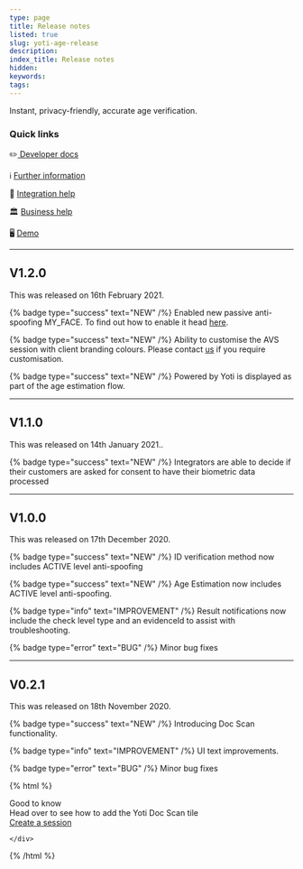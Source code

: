 ```yaml
---
type: page
title: Release notes
listed: true
slug: yoti-age-release
description: 
index_title: Release notes
hidden: 
keywords: 
tags: 
---
```


Instant, privacy-friendly, accurate age verification.

### Quick links

✏️[ Developer docs](https://developers.yoti.com/yoti-age/getting-started-age)

ℹ️ [Further information](https://business.yoti.com/age-verification/)

📧 [Integration help](https://app.developerhub.io/sdksupport@yoti.com)

🏛 [Business help](https://www.yoti.com/contact-us/)

🖥 [Demo](https://yoti.world/glamour)

---

## V1.2.0

This was released on 16th February 2021.

{% badge type="success" text="NEW" /%} Enabled new passive anti-spoofing MY_FACE. To find out how to enable it head [here](https://developers.yoti.com/yoti-age/integration-guide#create-a-session).

{% badge type="success" text="NEW" /%} Ability to customise the AVS session with client branding colours. Please contact [us](mailto:sdksupport@yoti.com) if you require customisation.

{% badge type="success" text="NEW" /%} Powered by Yoti is displayed as part of the age estimation flow.

---

## V1.1.0

This was released on 14th January 2021..

{% badge type="success" text="NEW" /%} Integrators are able to decide if their customers are asked for consent to have their biometric data  processed

---

## V1.0.0

This was released on 17th December 2020.

{% badge type="success" text="NEW" /%} ID verification method now includes ACTIVE level anti-spoofing 

{% badge type="success" text="NEW" /%} Age Estimation now includes ACTIVE level anti-spoofing.

{% badge type="info" text="IMPROVEMENT" /%} Result notifications now include the check level type and an evidenceId to assist with troubleshooting.

{% badge type="error" text="BUG" /%} Minor bug fixes

---

## V0.2.1

This was released on 18th November 2020.

{% badge type="success" text="NEW" /%} Introducing Doc Scan functionality.

{% badge type="info" text="IMPROVEMENT" /%} UI text improvements.

{% badge type="error" text="BUG" /%} Minor bug fixes

{% html %}
<div class="alert-GTK">
    <div class="alert-title" id="GTK">
        Good to know
    </div>
    <div class="alert-text">
Head over to see how to add the Yoti Doc Scan tile    </div>
    <div class="alert-links"> 
       <a href="https://developers.yoti.com/yoti-age/create-a-session">Create a session</a>

    </div>
</div>
{% /html %}
